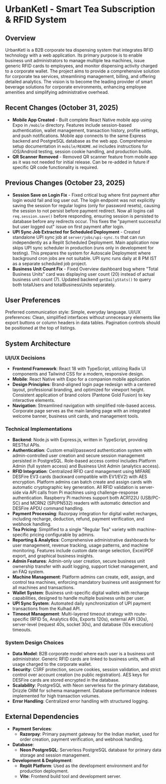 # UrbanKetl - Smart Tea Subscription & RFID System

## Overview
UrbanKetl is a B2B corporate tea dispensing system that integrates RFID technology with a web application. Its primary purpose is to enable business unit administrators to manage multiple tea machines, issue generic RFID cards to employees, and monitor dispensing activity charged to a corporate wallet. The project aims to provide a comprehensive solution for corporate tea services, streamlining management, billing, and offering detailed analytics. The vision is to become the leading provider of smart beverage solutions for corporate environments, enhancing employee amenities and simplifying administrative overhead.

## Recent Changes (October 31, 2025)
- **Mobile App Created** - Built complete React Native mobile app using Expo in `/mobile` directory. Features include session-based authentication, wallet management, transaction history, profile settings, and push notifications. Mobile app connects to the same Express backend and PostgreSQL database as the web app. Comprehensive setup documentation in `mobile/README.md` includes instructions for iOS/Android testing, session cookie handling, and production builds.
- **QR Scanner Removed** - Removed QR scanner feature from mobile app as it was not needed for initial release. Can be re-added in future if specific QR code functionality is required.

## Previous Changes (October 23, 2025)
- **Session Save on Login Fix** - Fixed critical bug where first payment after login would fail and log user out. The login endpoint was not explicitly saving the session for regular logins (only for password resets), causing the session to not persist before payment redirect. Now all logins call `req.session.save()` before responding, ensuring session is persisted to database before any redirects occur. This fixes the "payment successful but user logged out" issue on first payment after login.
- **UPI Sync Job Extracted for Scheduled Deployment** - Created standalone UPI sync job at `server/jobs/upi-sync.ts` that can run independently as a Replit Scheduled Deployment. Main application now skips UPI sync scheduler in production (runs only in development for testing). This prepares the system for Autoscale Deployment where background cron jobs are not suitable. UPI sync runs daily at 8 PM IST as a separate scheduled job project.
- **Business Unit Count Fix** - Fixed Overview dashboard bug where "Total Business Units" card was displaying user count (20) instead of actual business unit count (7). Updated backend `getDailyStats()` to query both totalUsers and totalBusinessUnits separately.

## User Preferences
Preferred communication style: Simple, everyday language.
UI/UX preferences: Clean, simplified interfaces without unnecessary elements like export buttons or column headers in data tables. Pagination controls should be positioned at the top of listings.

## System Architecture

### UI/UX Decisions
- **Frontend Framework**: React 18 with TypeScript, utilizing Radix UI components and Tailwind CSS for a modern, responsive design.
- **Mobile**: React Native with Expo for a companion mobile application.
- **Design Principles**: Brand-aligned login page redesign with a centered layout, professional branding, and optimized for viewport height. Consistent application of brand colors (Pantone Gold Fusion) to key interactive elements.
- **Navigation**: Streamlined navigation with simplified role-based access. Corporate page serves as the main landing page with an integrated welcome banner, business unit cards, and management tools.

### Technical Implementations
- **Backend**: Node.js with Express.js, written in TypeScript, providing RESTful APIs.
- **Authentication**: Custom email/password authentication system with admin-controlled user creation and secure session management persisted in PostgreSQL. Role-based access control includes Platform Admin (full system access) and Business Unit Admin (analytics access).
- **RFID Integration**: Centralized RFID card management using MIFARE DESFire EV3 cards (backward compatible with EV1/EV2) with AES encryption. Platform admins can batch create and assign cards with automatic cryptographic key generation. All RFID validation is server-side via API calls from Pi machines using challenge-response authentication. Raspberry Pi machines support both ACR122U (USB/PC-SC) and MCRN2 (SPI/PN532) readers with automatic detection and DESFire APDU command handling.
- **Payment Processing**: Razorpay integration for digital wallet recharges, including recharge, deduction, refund, payment verification, and webhook handling.
- **Tea Pricing**: Simplified to a single "Regular Tea" variety with machine-specific pricing configurable by admins.
- **Reporting & Analytics**: Comprehensive administrative dashboards for user management, revenue tracking, usage patterns, and machine monitoring. Features include custom date range selection, Excel/PDF export, and graphical business insights.
- **Admin Features**: Admin-only user creation, secure business unit ownership transfer with audit logging, support ticket management, and an FAQ system.
- **Machine Management**: Platform admins can create, edit, assign, and control tea machines, enforcing mandatory business unit assignment for all machines and transactions.
- **Wallet System**: Business unit-specific digital wallets with recharge capabilities, designed to handle multiple business units per user.
- **UPI Sync System**: Automated daily synchronization of UPI payment transactions from the Kulhad API.
- **Timeout Management**: Multi-layered timeout strategy with route-specific (RFID 5s, Analytics 60s, Exports 120s), external API (30s), server-level (request 40s, socket 30s), and database (10s execution) timeouts.

### System Design Choices
- **Data Model**: B2B corporate model where each user is a business unit administrator. Generic RFID cards are linked to business units, with all usage charged to the corporate wallet.
- **Security**: CSRF protection, secure cookies, session validation, and strict control over account creation (no public registration). AES keys for DESFire cards are stored encrypted in the database.
- **Scalability**: PostgreSQL with Neon serverless for the primary database, Drizzle ORM for schema management. Database performance indexes implemented for high transaction volumes.
- **Error Handling**: Centralized error handling with structured logging.

## External Dependencies

- **Payment Services**:
    - **Razorpay**: Primary payment gateway for the Indian market, used for order creation, payment verification, and webhook handling.
- **Database**:
    - **Neon PostgreSQL**: Serverless PostgreSQL database for primary data storage and session management.
- **Development & Deployment**:
    - **Replit Platform**: Used as the development environment and for production deployment.
    - **Vite**: Frontend build tool and development server.
